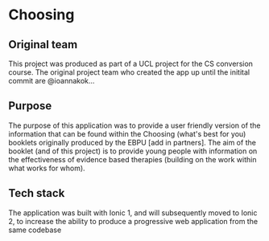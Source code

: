 # Choosing

## Original team
This project was produced as part of a UCL project for the CS conversion course. The original project team who created the app up until the initital commit are @ioannakok... 

## Purpose
The purpose of this application was to provide a user friendly version of the information that can be found within the Choosing (what's best for you) booklets originally produced by the EBPU [add in partners]. The aim of the booklet (and of this project) is to provide young people with information on the effectiveness of evidence based therapies (building on the work within what works for whom).

## Tech stack
The application was built with Ionic 1, and will subsequently moved to Ionic 2, to increase the ability to produce a progressive web application from the same codebase 

